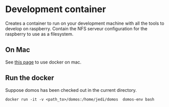 # Development container

Creates a container to run on your development machine with all the tools to develop on raspberry.
Contain the NFS serveur configuration for the raspberry to use as a filesystem.

## On Mac

See [this page](https://thefullsnack.com/creating-virtual-dev-environment-with-xhyve-fe501005fc6c#.vkbwxqazc) to use docker on mac.

## Run the docker

Suppose domos has been checked out in the current directory.

```
docker run -it -v <path_to>/domos:/home/jedi/domos  domos-env bash
```